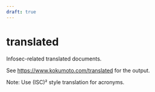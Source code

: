 ```yaml
---
draft: true
---
```


# translated
Infosec-related translated documents.

See <https://www.kokumoto.com/translated> for the output.

Note: Use (ISC)² style translation for acronyms.